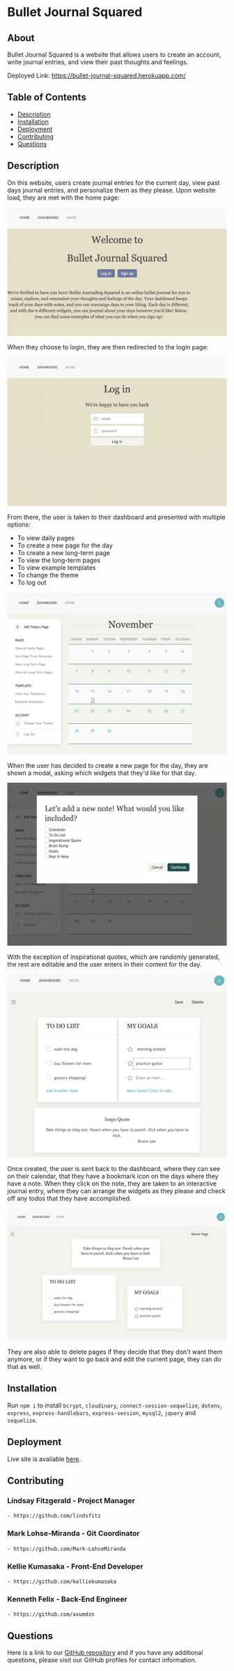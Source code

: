 # Bullet Journal Squared<br>
## About
Bullet Journal Squared is a website that allows users to create an account, write journal entries, and view their past thoughts and feelings. 

Deployed Link: https://bullet-journal-squared.herokuapp.com/


## Table of Contents
* [Description](#description)
* [Installation](#installation)
* [Deployment](#deployment)
* [Contributing](#contributing)
* [Questions](#questions)


## Description
On this website, users create journal entries for the current day, view past days journal entries, and personalize them as they please. Upon website load, they are met with the home page:

![home page screen shot](./public/images/home.png)

When they choose to login, they are then redirected to the login page:

![login page screenshot](./public/images/login.png)

From there, the user is taken to their dashboard and presented with multiple options:
- To view daily pages
- To create a new page for the day
- To create a new long-term page
- To view the long-term pages
- To view example templates
- To change the theme
- To log out

![dashboard](./public/images/defaultdash.png)

When the user has decided to create a new page for the day, they are shown a modal, asking which widgets that they'd like for that day. 

![new content journal page](./public/images/addnew.png)

With the exception of inspirational quotes, which are randomly generated, the rest are editable and the user enters in their content for the day.

![creating a new journal page](./public/images/creatingday.png)

Once created, the user is sent back to the dashboard, where they can see on their calendar, that they have a bookmark icon on the days where they have a note. When they click on the note, they are taken to an interactive journal entry, where they can arrange the widgets as they please and check off any todos that they have accomplished.

![journal entry for the day](./public/images/defaultthreeday.png)

They are also able to delete pages if they decide that they don't want them anymore, or if they want to go back and edit the current page, they can do that as well. 


## Installation
Run `npm i` to install `bcrypt`, `cloudinary`, `connect-session-sequelize`, `dotenv`, `express`, `express-handlebars`, `express-session`, `mysql2`, `jquery` and `sequelize`.


## Deployment
Live site is available [here](https://bullet-journal-squared.herokuapp.com/).


## Contributing
### Lindsay Fitzgerald - Project Manager 
    - https://github.com/lindsfitz
### Mark Lohse-Miranda - Git Coordinator
    - https://github.com/Mark-LohseMiranda
### Kellie Kumasaka - Front-End Developer
    - https://github.com/kelliekumasaka
### Kenneth Felix - Back-End Engineer
    - https://github.com/axumdzn


## Questions
Here is a link to our [GitHub repository](https://github.com/Mark-LohseMiranda/bulletjournal) and if you have any additional questions, please visit our GitHub profiles for contact information.
